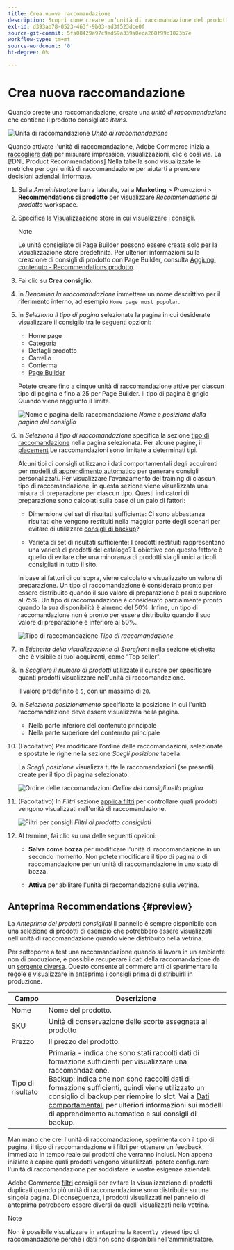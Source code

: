 ```yaml
---
title: Crea nuova raccomandazione
description: Scopri come creare un’unità di raccomandazione del prodotto.
exl-id: d393ab78-0523-463f-9b03-ad3f523dce0f
source-git-commit: 5fa08429a97c9ed59a339a0eca268f99c1023b7e
workflow-type: tm+mt
source-wordcount: '0'
ht-degree: 0%

---
```


# Crea nuova raccomandazione

Quando create una raccomandazione, create una _unità di raccomandazione_ che contiene il prodotto consigliato _items_.

![Unità di raccomandazione](assets/unit.png)
_Unità di raccomandazione_

Quando attivate l&#39;unità di raccomandazione, Adobe Commerce inizia a [raccogliere dati](workspace.md) per misurare impression, visualizzazioni, clic e così via. La [!DNL Product Recommendations] Nella tabella sono visualizzate le metriche per ogni unità di raccomandazione per aiutarti a prendere decisioni aziendali informate.

1. Sulla _Amministratore_ barra laterale, vai a **Marketing** > _Promozioni_ > **Recommendations di prodotto** per visualizzare _Recommendations di prodotto_ workspace.

1. Specifica la [Visualizzazione store](https://docs.magento.com/user-guide/configuration/scope.html) in cui visualizzare i consigli.

   >[!NOTE]
   >
   > Le unità consigliate di Page Builder possono essere create solo per la visualizzazione store predefinita. Per ulteriori informazioni sulla creazione di consigli di prodotto con Page Builder, consulta [Aggiungi contenuto - Recommendations prodotto](https://docs.magento.com/user-guide/cms/page-builder-add-recommendations.html).

1. Fai clic su **Crea consiglio**.

1. In _Denomina la raccomandazione_ immettere un nome descrittivo per il riferimento interno, ad esempio `Home page most popular`.

1. In _Seleziona il tipo di pagina_ selezionate la pagina in cui desiderate visualizzare il consiglio tra le seguenti opzioni:

   - Home page
   - Categoria
   - Dettagli prodotto
   - Carrello
   - Conferma
   - [Page Builder](https://docs.magento.com/user-guide/cms/page-builder-add-recommendations.html)

   Potete creare fino a cinque unità di raccomandazione attive per ciascun tipo di pagina e fino a 25 per Page Builder. Il tipo di pagina è grigio Quando viene raggiunto il limite.

   ![Nome e pagina della raccomandazione](assets/create-recommendation.png)
   _Nome e posizione della pagina del consiglio_

1. In _Seleziona il tipo di raccomandazione_ specifica la sezione [tipo di raccomandazione](type.md) nella pagina selezionata. Per alcune pagine, il [placement](placement.md) Le raccomandazioni sono limitate a determinati tipi.

   Alcuni tipi di consigli utilizzano i dati comportamentali degli acquirenti per [modelli di apprendimento automatico](behavioral-data.md) per generare consigli personalizzati. Per visualizzare l&#39;avanzamento del training di ciascun tipo di raccomandazione, in questa sezione viene visualizzata una misura di preparazione per ciascun tipo. Questi indicatori di preparazione sono calcolati sulla base di un paio di fattori:

   - Dimensione del set di risultati sufficiente: Ci sono abbastanza risultati che vengono restituiti nella maggior parte degli scenari per evitare di utilizzare [consigli di backup](behavioral-data.md#backuprecs)?

   - Varietà di set di risultati sufficiente: I prodotti restituiti rappresentano una varietà di prodotti del catalogo? L&#39;obiettivo con questo fattore è quello di evitare che una minoranza di prodotti sia gli unici articoli consigliati in tutto il sito.

   In base ai fattori di cui sopra, viene calcolato e visualizzato un valore di preparazione. Un tipo di raccomandazione è considerato pronto per essere distribuito quando il suo valore di preparazione è pari o superiore al 75%. Un tipo di raccomandazione è considerato parzialmente pronto quando la sua disponibilità è almeno del 50%. Infine, un tipo di raccomandazione non è pronto per essere distribuito quando il suo valore di preparazione è inferiore al 50%.

   ![Tipo di raccomandazione](assets/create-recommendation-select-type.png)
   _Tipo di raccomandazione_

1. In _Etichetta della visualizzazione di Storefront_ nella sezione [etichetta](placement.md#recommendation-labels) che è visibile ai tuoi acquirenti, come &quot;Top seller&quot;.

1. In _Scegliere il numero di prodotti_ utilizzate il cursore per specificare quanti prodotti visualizzare nell&#39;unità di raccomandazione.

   Il valore predefinito è `5`, con un massimo di `20`.

1. In _Seleziona posizionamento_ specificate la posizione in cui l&#39;unità raccomandazione deve essere visualizzata nella pagina.

   - Nella parte inferiore del contenuto principale
   - Nella parte superiore del contenuto principale

1. (Facoltativo) Per modificare l’ordine delle raccomandazioni, selezionate e spostate le righe nella sezione _Scegli posizione_ tabella.

   La _Scegli posizione_ visualizza tutte le raccomandazioni (se presenti) create per il tipo di pagina selezionato.

   ![Ordine delle raccomandazioni](assets/create-recommendation-select-placement.png)
   _Ordine dei consigli nella pagina_

1. (Facoltativo) In _Filtri_ sezione [applica filtri](filters.md) per controllare quali prodotti vengono visualizzati nell&#39;unità di raccomandazione.

   ![Filtri per consigli](assets/create-recommendation-filter-products.png)
   _Filtri di prodotto consigliati_

1. Al termine, fai clic su una delle seguenti opzioni:

   - **Salva come bozza** per modificare l&#39;unità di raccomandazione in un secondo momento. Non potete modificare il tipo di pagina o di raccomandazione per un&#39;unità di raccomandazione in uno stato di bozza.

   - **Attiva** per abilitare l&#39;unità di raccomandazione sulla vetrina.

## Anteprima Recommendations {#preview}

La _Anteprima dei prodotti consigliati_ Il pannello è sempre disponibile con una selezione di prodotti di esempio che potrebbero essere visualizzati nell&#39;unità di raccomandazione quando viene distribuito nella vetrina.

Per sottoporre a test una raccomandazione quando si lavora in un ambiente non di produzione, è possibile recuperare i dati della raccomandazione da un [sorgente diversa](settings.md). Questo consente ai commercianti di sperimentare le regole e visualizzare in anteprima i consigli prima di distribuirli in produzione.

| Campo | Descrizione |
|---|---|
| Nome | Nome del prodotto. |
| SKU | Unità di conservazione delle scorte assegnata al prodotto |
| Prezzo | Il prezzo del prodotto. |
| Tipo di risultato | Primaria - indica che sono stati raccolti dati di formazione sufficienti per visualizzare una raccomandazione.<br />Backup: indica che non sono raccolti dati di formazione sufficienti, quindi viene utilizzato un consiglio di backup per riempire lo slot. Vai a [Dati comportamentali](behavioral-data.md) per ulteriori informazioni sui modelli di apprendimento automatico e sui consigli di backup. |

Man mano che crei l&#39;unità di raccomandazione, sperimenta con il tipo di pagina, il tipo di raccomandazione e i filtri per ottenere un feedback immediato in tempo reale sui prodotti che verranno inclusi. Non appena iniziate a capire quali prodotti vengono visualizzati, potete configurare l&#39;unità di raccomandazione per soddisfare le vostre esigenze aziendali.

Adobe Commerce [filtri](filters.md) consigli per evitare la visualizzazione di prodotti duplicati quando più unità di raccomandazione sono distribuite su una singola pagina. Di conseguenza, i prodotti visualizzati nel pannello di anteprima potrebbero essere diversi da quelli visualizzati nella vetrina.

>[!NOTE]
>
> Non è possibile visualizzare in anteprima la `Recently viewed` tipo di raccomandazione perché i dati non sono disponibili nell&#39;amministratore.
